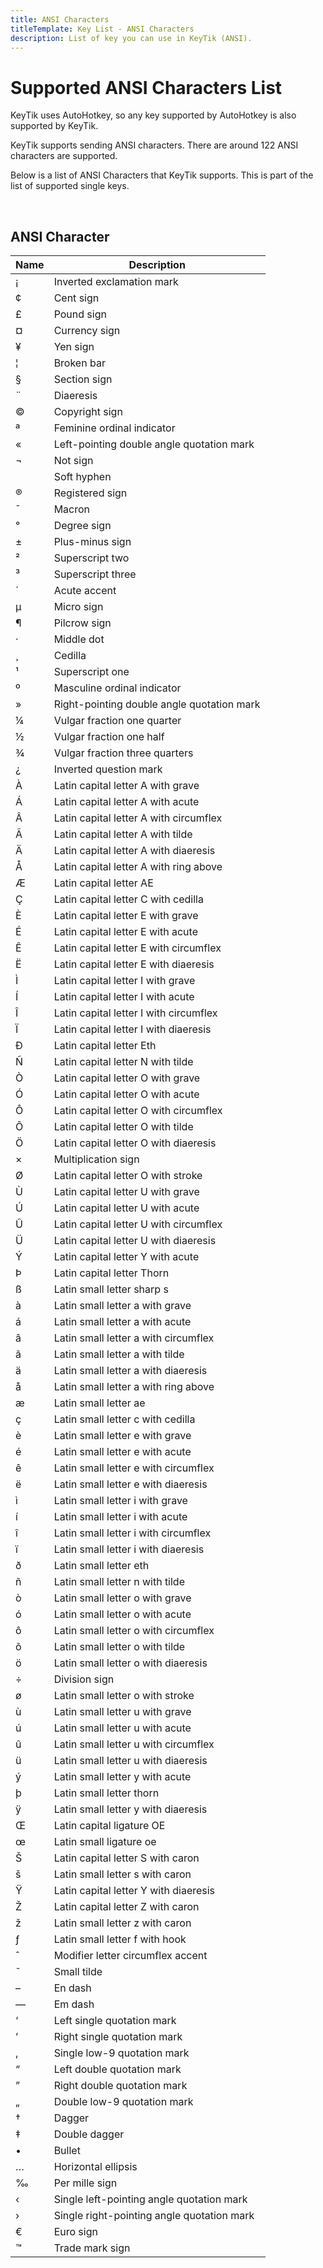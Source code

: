 ```yaml
---
title: ANSI Characters
titleTemplate: Key List - ANSI Characters
description: List of key you can use in KeyTik (ANSI).
---
```


# Supported ANSI Characters List

KeyTik uses AutoHotkey, so any key supported by AutoHotkey is also supported by KeyTik.

KeyTik supports sending ANSI characters. There are around 122 ANSI characters are supported.

Below is a list of ANSI Characters that KeyTik supports. This is part of the list of supported single keys.

<br>

## ANSI Character

| **Name** | **Description**                                  |
|--------|----------------------------------------------------|
|¡|Inverted exclamation mark|
|¢|Cent sign|
|£|Pound sign|
|¤|Currency sign|
|¥|Yen sign|
|¦|Broken bar|
|§|Section sign|
|¨|Diaeresis|
|©|Copyright sign|
|ª|Feminine ordinal indicator|
|«|Left-pointing double angle quotation mark|
|¬|Not sign|
|­|Soft hyphen|
|®|Registered sign|
|¯|Macron|
|°|Degree sign|
|±|Plus-minus sign|
|²|Superscript two|
|³|Superscript three|
|´|Acute accent|
|µ|Micro sign|
|¶|Pilcrow sign|
|·|Middle dot|
|¸|Cedilla|
|¹|Superscript one|
|º|Masculine ordinal indicator|
|»|Right-pointing double angle quotation mark|
|¼|Vulgar fraction one quarter|
|½|Vulgar fraction one half|
|¾|Vulgar fraction three quarters|
|¿|Inverted question mark|
|À|Latin capital letter A with grave|
|Á|Latin capital letter A with acute|
|Â|Latin capital letter A with circumflex|
|Ã|Latin capital letter A with tilde|
|Ä|Latin capital letter A with diaeresis|
|Å|Latin capital letter A with ring above|
|Æ|Latin capital letter AE|
|Ç|Latin capital letter C with cedilla|
|È|Latin capital letter E with grave|
|É|Latin capital letter E with acute|
|Ê|Latin capital letter E with circumflex|
|Ë|Latin capital letter E with diaeresis|
|Ì|Latin capital letter I with grave|
|Í|Latin capital letter I with acute|
|Î|Latin capital letter I with circumflex|
|Ï|Latin capital letter I with diaeresis|
|Ð|Latin capital letter Eth|
|Ñ|Latin capital letter N with tilde|
|Ò|Latin capital letter O with grave|
|Ó|Latin capital letter O with acute|
|Ô|Latin capital letter O with circumflex|
|Õ|Latin capital letter O with tilde|
|Ö|Latin capital letter O with diaeresis|
|×|Multiplication sign|
|Ø|Latin capital letter O with stroke|
|Ù|Latin capital letter U with grave|
|Ú|Latin capital letter U with acute|
|Û|Latin capital letter U with circumflex|
|Ü|Latin capital letter U with diaeresis|
|Ý|Latin capital letter Y with acute|
|Þ|Latin capital letter Thorn|
|ß|Latin small letter sharp s|
|à|Latin small letter a with grave|
|á|Latin small letter a with acute|
|â|Latin small letter a with circumflex|
|ã|Latin small letter a with tilde|
|ä|Latin small letter a with diaeresis|
|å|Latin small letter a with ring above|
|æ|Latin small letter ae|
|ç|Latin small letter c with cedilla|
|è|Latin small letter e with grave|
|é|Latin small letter e with acute|
|ê|Latin small letter e with circumflex|
|ë|Latin small letter e with diaeresis|
|ì|Latin small letter i with grave|
|í|Latin small letter i with acute|
|î|Latin small letter i with circumflex|
|ï|Latin small letter i with diaeresis|
|ð|Latin small letter eth|
|ñ|Latin small letter n with tilde|
|ò|Latin small letter o with grave|
|ó|Latin small letter o with acute|
|ô|Latin small letter o with circumflex|
|õ|Latin small letter o with tilde|
|ö|Latin small letter o with diaeresis|
|÷|Division sign|
|ø|Latin small letter o with stroke|
|ù|Latin small letter u with grave|
|ú|Latin small letter u with acute|
|û|Latin small letter u with circumflex|
|ü|Latin small letter u with diaeresis|
|ý|Latin small letter y with acute|
|þ|Latin small letter thorn|
|ÿ|Latin small letter y with diaeresis|
|Œ|Latin capital ligature OE|
|œ|Latin small ligature oe|
|Š|Latin capital letter S with caron|
|š|Latin small letter s with caron|
|Ÿ|Latin capital letter Y with diaeresis|
|Ž|Latin capital letter Z with caron|
|ž|Latin small letter z with caron|
|ƒ|Latin small letter f with hook|
|ˆ|Modifier letter circumflex accent|
|˜|Small tilde|
|–|En dash|
|—|Em dash|
|‘|Left single quotation mark|
|’|Right single quotation mark|
|‚|Single low-9 quotation mark|
|“|Left double quotation mark|
|”|Right double quotation mark|
|„|Double low-9 quotation mark|
|†|Dagger|
|‡|Double dagger|
|•|Bullet|
|…|Horizontal ellipsis|
|‰|Per mille sign|
|‹|Single left-pointing angle quotation mark|
|›|Single right-pointing angle quotation mark|
|€|Euro sign|
|™|Trade mark sign|

<Adsense />
